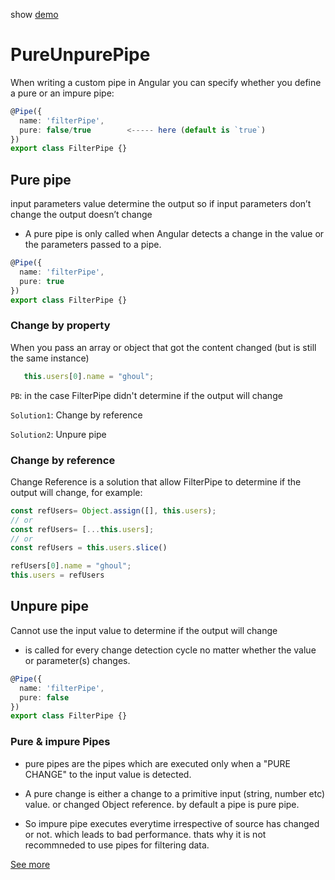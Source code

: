 show [demo](https://jvmipoqra.github.stackblitz.io/) 

# PureUnpurePipe
 When writing a custom pipe in Angular you can specify whether you define a pure or an impure pipe:

```ts
@Pipe({
  name: 'filterPipe', 
  pure: false/true        <----- here (default is `true`)
})
export class FilterPipe {}
```

## Pure pipe 
input parameters value determine the output so if input parameters don’t change the output doesn’t change
 - A pure pipe is only called when Angular detects a change in the value or the parameters passed to a pipe.

```ts
@Pipe({
  name: 'filterPipe', 
  pure: true     
})
export class FilterPipe {}
```

 ### Change by property

When you pass an array or object that got the content changed (but is still the same instance)

 ```ts
    this.users[0].name = "ghoul";
```
```PB```: in the case FilterPipe didn't determine if the output will change

`Solution1`: Change by reference

`Solution2`: Unpure pipe 


 ### Change by reference
Change Reference is a solution that allow FilterPipe to determine if the output will change, for example:

 ```ts
const refUsers= Object.assign([], this.users);
// or 
const refUsers= [...this.users];
// or
const refUsers = this.users.slice()

refUsers[0].name = "ghoul";
this.users = refUsers
```


## Unpure pipe 
Cannot use the input value to determine if the output will change
  - is called for every change detection cycle no matter whether the value or parameter(s) changes.


```ts
@Pipe({
  name: 'filterPipe', 
  pure: false
})
export class FilterPipe {}
```


### Pure & impure Pipes

  - pure pipes are the pipes which are executed only when a "PURE CHANGE" to the input value is detected.

  - A pure change is either a change to a primitive input (string, number etc) value. or changed Object reference.
by default a pipe is pure pipe.

  - So impure pipe executes everytime irrespective of source has changed or not. which leads to bad performance. thats why it is not recommneded to use pipes for filtering data.

[See more](https://angular.io/guide/pipes#pure-and-impure-pipes)

 
 
